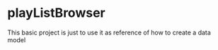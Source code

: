 # playListBrowser
This basic project is just to use it as reference of how to create  a data model 
